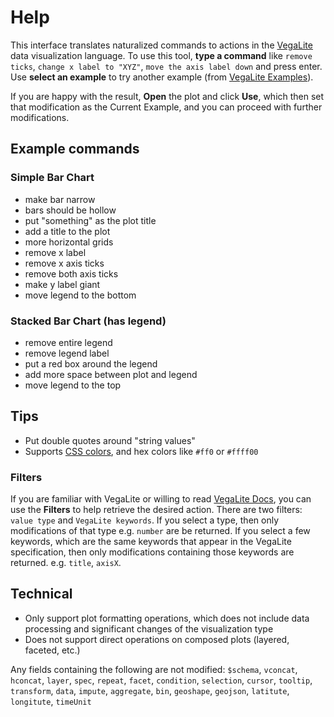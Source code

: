 # Help

This interface translates naturalized commands to actions in the [VegaLite] data visualization language.
To use this tool, **type a command** like `remove ticks`, `change x label to "XYZ"`, `move the axis label down` and press enter.
Use **select an example** to try another example (from [VegaLite Examples]).

If you are happy with the result, **Open** the plot and click **Use**, which then set that modification as the Current Example, and you can proceed with further modifications.

## Example commands

### Simple Bar Chart

* make bar narrow
* bars should be hollow
* put "something" as the plot title
* add a title to the plot
* more horizontal grids
* remove x label
* remove x axis ticks
* remove both axis ticks
* make y label giant
* move legend to the bottom

### Stacked Bar Chart (has legend)
* remove entire legend
* remove legend label
* put a red box around the legend
* add more space between plot and legend
* move legend to the top

## Tips

* Put double quotes around "string values"
* Supports [CSS colors], and hex colors like `#ff0` or `#ffff00`

### Filters
If you are familiar with VegaLite or willing to read [VegaLite Docs], you can use the **Filters** to help retrieve the desired action. There are two filters: `value type` and `VegaLite keywords`. If you select a type, then only modifications of that type e.g. `number` are be returned. If you select a few keywords, which are the same keywords that appear in the VegaLite specification, then only modifications containing those keywords are returned. e.g. `title`, `axisX`.


## Technical
* Only support plot formatting operations, which does not include data processing and significant changes of the visualization type
* Does not support direct operations on composed plots (layered, faceted, etc.)

Any fields containing the following are not modified: `$schema`,
    `vconcat`, `hconcat`, `layer`, `spec`, `repeat`, `facet`,
    `condition`, `selection`, `cursor`, `tooltip`,
    `transform`, `data`,
    `impute`, `aggregate`, `bin`,
    `geoshape`, `geojson`, `latitute`, `longitute`,
    `timeUnit`

[VegaLite]: https://vega.github.io/vega-lite/
[VegaLite Examples]: https://vega.github.io/vega-lite/examples/.
[VegaLite Docs]: https://vega.github.io/vega-lite/docs/

[CSS Colors]: https://www.w3schools.com/cssref/css_colors.asp
